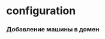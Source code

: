 # configuration

### Добавление машины в домен
``` [entering_linux_into_the_domain](entering_linux_into_the_domain)
